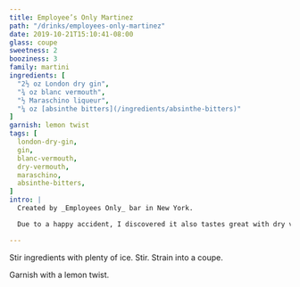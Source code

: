 ```yaml
---
title: Employee’s Only Martinez
path: "/drinks/employees-only-martinez"
date: 2019-10-21T15:10:41-08:00
glass: coupe
sweetness: 2
booziness: 3
family: martini
ingredients: [
  "2½ oz London dry gin",
  "¾ oz blanc vermouth",
  "½ Maraschino liqueur",
  "¼ oz [absinthe bitters](/ingredients/absinthe-bitters)"
]
garnish: lemon twist
tags: [
  london-dry-gin,
  gin,
  blanc-vermouth,
  dry-vermouth,
  maraschino,
  absinthe-bitters,
]
intro: |
  Created by _Employees Only_ bar in New York.

  Due to a happy accident, I discovered it also tastes great with dry vermouth substituted for the blanc vermouth, though I guess technically that would make it a Martini rather than a Martinez.

---
```


Stir ingredients with plenty of ice. Stir. Strain into a coupe.

Garnish with a lemon twist.
